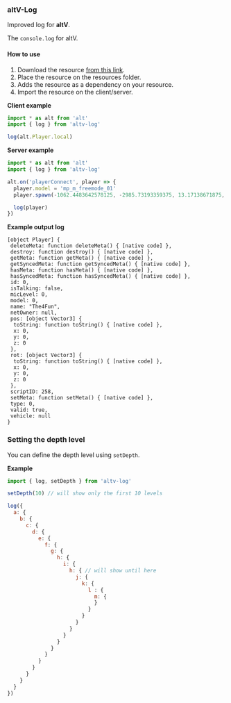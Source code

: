### altV-Log
Improved log for **altV**.

The `console.log` for altV.

#### How to use

1. Download the resource [from this link]().
2. Place the resource on the resources folder.
3. Adds the resource as a dependency on your resource.
3. Import the resource on the client/server.

**Client example**
```js
import * as alt from 'alt'
import { log } from 'altv-log'

log(alt.Player.local)
```

**Server example**
```js
import * as alt from 'alt'
import { log } from 'altv-log'

alt.on('playerConnect', player => {
  player.model = 'mp_m_freemode_01'
  player.spawn(-1062.4483642578125, -2985.73193359375, 13.17138671875, 1000)

  log(player)
})
```

**Example output log**
```
[object Player] {
 deleteMeta: function deleteMeta() { [native code] },
 destroy: function destroy() { [native code] },
 getMeta: function getMeta() { [native code] },
 getSyncedMeta: function getSyncedMeta() { [native code] },
 hasMeta: function hasMeta() { [native code] },
 hasSyncedMeta: function hasSyncedMeta() { [native code] },
 id: 0,
 isTalking: false,
 micLevel: 0,
 model: 0,
 name: "The4Fun",
 netOwner: null,
 pos: [object Vector3] {
  toString: function toString() { [native code] },
  x: 0,
  y: 0,
  z: 0
 },
 rot: [object Vector3] {
  toString: function toString() { [native code] },
  x: 0,
  y: 0,
  z: 0
 },
 scriptID: 258,
 setMeta: function setMeta() { [native code] },
 type: 0,
 valid: true,
 vehicle: null
}
```

### Setting the depth level
You can define the depth level using `setDepth`.

**Example**
```js
import { log, setDepth } from 'altv-log'

setDepth(10) // will show only the first 10 levels

log({
  a: {
    b: {
      c: {
        d: {
          e: {
            f: {
              g: {
                h: {
                  i: {
                    h: { // will show until here
                      j: {
                        k: {
                          l : {
                            m: {
                            }
                          }
                        }
                      }
                    }
                  }
                }
              }
            }
          }
        }
      }
    }
  }
})
```
